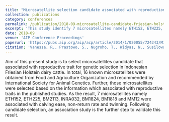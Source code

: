 ```yaml
---
title: "Microsatellite selection candidate associated with reproduction trait in Indonesian Friesian Holstein using published studies"
collection: publications
category: conferences
permalink: /publication/2018-09-microsatellite-candidate-friesian-holstein
excerpt: 'This study identify 7 microsatellites namely ETH152, ETH225, BM2113, INRA032, BM1824, BM1818 and MM12 were associated with calving ease, non-return rate and twinning.'
date: 2018-09
venue: 'AIP Conference Proceedings'
paperurl: 'https://pubs.aip.org/aip/acp/article/2014/1/020055/724343/Microsatellite-selection-candidate-associated-with'
citation: 'Vanessa, R., Prastowo, S., Nugroho, T., Widyas, N., Susilowati, A., & Sutarno, S. (2018). Microsatellite selection candidate associated with reproduction trait in Indonesian Friesian Holstein using published studies. In AIP Conference Proceedings (Vol. 2014, No. 1). AIP Publishing.'
---
```


Aim of this present study is to select microsatellites candidate that associated with reproductive trait for genetic selection in Indonesian Friesian Holstein dairy cattle. In total, 16 known microsatellites were obtained from Food and Agriculture Organization and recommended by International Society for Animal Genetics. Further, those microsatellites were selected based on the information which associated with reproductive traits in the published studies. As the result, 7 microsatellites namely ETH152, ETH225, BM2113, INRA032, BM1824, BM1818 and MM12 were associated with calving ease, non-return rate and twinning. Following candidate selection, an association study is the further step to validate this result.